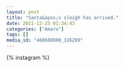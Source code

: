 ```yaml
---
layout: post
title: "Santa&apos;s sleigh has arrived."
date: 2011-12-25 01:34:43
categories: ["Amaro"]
tags: []
media_id: "460688808_326209"
---
```


{% instagram %}
